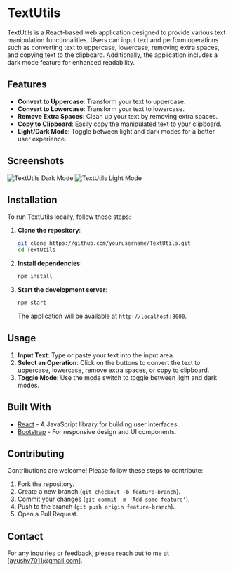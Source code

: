 # TextUtils

TextUtils is a React-based web application designed to provide various text manipulation functionalities. Users can input text and perform operations such as converting text to uppercase, lowercase, removing extra spaces, and copying text to the clipboard. Additionally, the application includes a dark mode feature for enhanced readability.

## Features

- **Convert to Uppercase**: Transform your text to uppercase.
- **Convert to Lowercase**: Transform your text to lowercase.
- **Remove Extra Spaces**: Clean up your text by removing extra spaces.
- **Copy to Clipboard**: Easily copy the manipulated text to your clipboard.
- **Light/Dark Mode**: Toggle between light and dark modes for a better user experience.

## Screenshots

![TextUtils Dark Mode](https://drive.google.com/file/d/1aJWu7Q-mZJqo-YaWmRCntpud2PaH4CF7/view?usp=drive_lin)
![TextUtils Light Mode](https://drive.google.com/file/d/1RVa--4pYchs1zEKJTHGj06nk9fVB4Vjp/view?usp=drive_link)

## Installation

To run TextUtils locally, follow these steps:

1. **Clone the repository**:
    ```sh
    git clone https://github.com/yourusername/TextUtils.git
    cd TextUtils
    ```

2. **Install dependencies**:
    ```sh
    npm install
    ```

3. **Start the development server**:
    ```sh
    npm start
    ```

    The application will be available at `http://localhost:3000`.

## Usage

1. **Input Text**: Type or paste your text into the input area.
2. **Select an Operation**: Click on the buttons to convert the text to uppercase, lowercase, remove extra spaces, or copy to clipboard.
3. **Toggle Mode**: Use the mode switch to toggle between light and dark modes.

## Built With

- [React](https://reactjs.org/) - A JavaScript library for building user interfaces.
- [Bootstrap](https://getbootstrap.com/) - For responsive design and UI components.

## Contributing

Contributions are welcome! Please follow these steps to contribute:

1. Fork the repository.
2. Create a new branch (`git checkout -b feature-branch`).
3. Commit your changes (`git commit -m 'Add some feature'`).
4. Push to the branch (`git push origin feature-branch`).
5. Open a Pull Request.


## Contact

For any inquiries or feedback, please reach out to me at [ayushv7011@gmail.com].


